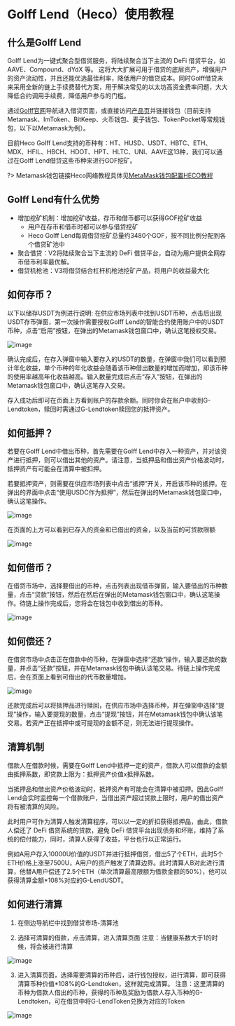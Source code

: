 # Golff Lend（Heco）使用教程

## 什么是Golff Lend

Golff Lend为一键式聚合型借贷服务，将陆续聚合当下主流的 DeFi 借贷平台，如AAVE、Compound、dYdX 等。 这将大大扩展可用于借贷的底层资产，增强用户的资产流动性，并且还能优选最佳利率，降低用户的借贷成本。同时Golff借贷未来采用全新的链上手续费替代方案，用于解决常见的以太坊高资金费率问题，大大降低合约调用手续费，降低用户参与的门槛。

通过[Golff官网](https://golff.finance)导航进入借贷页面，或直接访问[产品页](https://heco.golff.finance/lend)并链接钱包（目前支持Metamask、ImToken、BitKeep、火币钱包、麦子钱包、TokenPocket等常规钱包，以下以Metamask为例）。

目前Heco Golff Lend支持的币种有：HT、HUSD、USDT、HBTC、ETH、MDX、HFIL、HBCH、HDOT、HPT、HLTC、UNI、AAVE这13种，我们可以通过在Golff Lend借贷这些币种来进行GOF挖矿。

?> Metamask钱包链接Heco网络教程具体见[MetaMask钱包配置HECO教程](Heco)

## Golff Lend有什么优势
- 增加挖矿机制：增加挖矿收益，存币和借币都可以获得GOF挖矿收益
	- 用户在存币和借币时都可以参与借贷挖矿
	- Heco Golff Lend每周借贷挖矿总量约3480个GOF，按不同比例分配到各个借贷矿池中
- 聚合借贷：V2将陆续聚合当下主流的 DeFi 借贷平台，自动为用户提供全网存币借币利率最优解。
- 借贷机枪池：V3将借贷结合杠杆机枪池挖矿产品，将用户的收益最大化

## 如何存币？

以下以储存USDT为例进行说明:
在供应市场列表中找到USDT币种，点击后出现USDT存币弹窗，第一次操作需要授权Golff Lend的智能合约使用账户中的USDT币种，点击“启用”按钮，在弹出的Metamask钱包窗口中，确认这笔授权交易。

![image](images/HecoLend/1.png)

确认完成后，在存入弹窗中输入要存入的USDT的数量，在弹窗中我们可以看到预计年化收益，单个币种的年化收益会随着该币种借出数量的增加而增加，即该币种的使用率越高年化收益越高。输入数量完成后点击“存入”按钮，在弹出的Metamask钱包窗口中，确认这笔存入交易。

存入成功后即可在页面上方看到账户的存款余额。同时你会在账户中收到G-Lendtoken，赎回时需通过G-Lendtoken赎回您的抵押资产。

## 如何抵押？

若要在Golff Lend中借出币种，首先需要在Golff Lend中存入一种资产，并对该资产进行抵押，则可以借出其他的资产。请注意，当抵押品和借出资产价格波动时，抵押资产有可能会在清算中被扣押。

若要抵押资产，则需要在供应市场列表中点击“抵押”开关，开启该币种的抵押。在弹出的界面中点击“使用USDC作为抵押”，然后在弹出的Metamask钱包窗口中，确认这笔操作。

![image](images/HecoLend/2.png)

在页面的上方可以看到已存入的资金和已借出的资金，以及当前的可贷款限额

![image](images/HecoLend/3.png)

## 如何借币？

在借贷市场中，选择要借出的币种，点击列表出现借币弹窗，输入要借出的币种数量，点击“贷款”按钮，然后在然后在弹出的Metamask钱包窗口中，确认这笔操作。待链上操作完成后，您将会在钱包中收到借出的币种。

![image](images/HecoLend/4.png)

## 如何偿还？

在借贷市场中点击正在借款中的币种，在弹窗中选择“还款”操作，输入要还款的数量，并点击“还款”按钮，并在Metamask钱包中确认该笔交易。待链上操作完成后，会在页面上看到可借出的代币数量增加。

![image](images/HecoLend/5.png)

还款完成后可以将抵押品进行赎回，在供应市场中选择币种，并在弹窗中选择“提现”操作，输入要提现的数量，点击“提现”按钮，并在Metamask钱包中确认该笔交易。若资产正在抵押中或可提现的金额不足，则无法进行提现操作。

## 清算机制

借款人在借款时候，需要在Golff Lend中抵押一定的资产，借款人可以借款的金额由抵押系数，即贷款上限为：抵押资产价值x抵押系数。

当抵押品和借出资产价格波动时，抵押资产有可能会在清算中被扣押。因此Golff Lend会实时监控每一个借款账户，当借出资产超过贷款上限时，用户的借出资产将有被清算的风险。

此时用户可作为清算人触发清算程序，可以以一定的折扣获得抵押品，由此，借款人偿还了 DeFi 借贷系统的贷款，避免 DeFi 借贷平台出现债务和坏账，维持了系统的偿付能力，同时，清算人获得了收益，平台也行以正常运行。

例如A用户存入10000U价值的USDT并进行抵押借贷，借出5了个ETH，此时5个ETH价格上涨至7500U，A用户的资产触发了清算边界。此时清算人B对此进行清算，他替A用户偿还了2.5个ETH（单次清算最高限额为借款金额的50%），他可以获得清算金额*108%对应的G-LendUSDT。

## 如何进行清算

1. 在侧边导航栏中找到借贷市场-清算池

2. 选择可清算的借款，点击清算，进入清算页面
注意：当健康系数大于1的时候，将会被进行清算

![image](images/LendV1/7.png)

3. 进入清算页面，选择需要清算的币种后，进行钱包授权，进行清算，即可获得清算币种价值*108%的G-Lendtoken，这样就完成清算。
注意：这里清算的币种为借款人借出的币种，获得的币种及奖励为借款人存入币种的G-Lendtoken，可在借贷中将G-LendToken兑换为对应的Token

![image](images/LendV1/8.png)